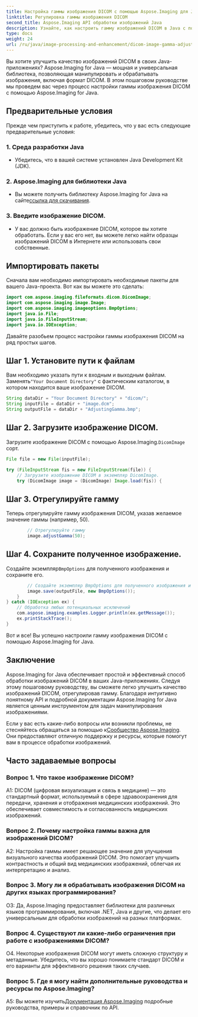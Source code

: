 ```yaml
---
title: Настройка гаммы изображения DICOM с помощью Aspose.Imaging для Java
linktitle: Регулировка гаммы изображения DICOM
second_title: Aspose.Imaging API обработки изображений Java
description: Узнайте, как настроить гамму изображений DICOM в Java с помощью Aspose.Imaging for Java. Улучшите качество медицинских изображений с помощью простых шагов.
type: docs
weight: 24
url: /ru/java/image-processing-and-enhancement/dicom-image-gamma-adjustment/
---
```

Вы хотите улучшить качество изображений DICOM в своих Java-приложениях? Aspose.Imaging for Java — мощная и универсальная библиотека, позволяющая манипулировать и обрабатывать изображения, включая формат DICOM. В этом пошаговом руководстве мы проведем вас через процесс настройки гаммы изображения DICOM с помощью Aspose.Imaging for Java. 

## Предварительные условия

Прежде чем приступить к работе, убедитесь, что у вас есть следующие предварительные условия:

### 1. Среда разработки Java
- Убедитесь, что в вашей системе установлен Java Development Kit (JDK).

### 2. Aspose.Imaging для библиотеки Java
-  Вы можете получить библиотеку Aspose.Imaging for Java на сайте[ссылка для скачивания](https://releases.aspose.com/imaging/java/).

### 3. Введите изображение DICOM.
- У вас должно быть изображение DICOM, которое вы хотите обработать. Если у вас его нет, вы можете легко найти образцы изображений DICOM в Интернете или использовать свои собственные.

## Импортировать пакеты

Сначала вам необходимо импортировать необходимые пакеты для вашего Java-проекта. Вот как вы можете это сделать:

```java
import com.aspose.imaging.fileformats.dicom.DicomImage;
import com.aspose.imaging.image.Image;
import com.aspose.imaging.imageoptions.BmpOptions;
import java.io.File;
import java.io.FileInputStream;
import java.io.IOException;
```

Давайте разобьем процесс настройки гаммы изображения DICOM на ряд простых шагов.

## Шаг 1. Установите пути к файлам

Вам необходимо указать пути к входным и выходным файлам. Заменять`"Your Document Directory"` с фактическим каталогом, в котором находится ваше изображение DICOM.

```java
String dataDir = "Your Document Directory" + "dicom/";
String inputFile = dataDir + "image.dcm";
String outputFile = dataDir + "AdjustingGamma.bmp";
```

## Шаг 2. Загрузите изображение DICOM.

 Загрузите изображение DICOM с помощью Aspose.Imaging.`DicomImage` сорт.

```java
File file = new File(inputFile);

try (FileInputStream fis = new FileInputStream(file)) {
    // Загрузите изображение DICOM в экземпляр DicomImage.
    try (DicomImage image = (DicomImage) Image.load(fis)) {
```

## Шаг 3. Отрегулируйте гамму

Теперь отрегулируйте гамму изображения DICOM, указав желаемое значение гаммы (например, 50).

```java
        // Отрегулируйте гамму
        image.adjustGamma(50);
```

## Шаг 4. Сохраните полученное изображение.

 Создайте экземпляр`BmpOptions` для полученного изображения и сохраните его.

```java
        // Создайте экземпляр BmpOptions для полученного изображения и сохраните полученное изображение.
        image.save(outputFile, new BmpOptions());
    }
} catch (IOException ex) {
    // Обработка любых потенциальных исключений
    com.aspose.imaging.examples.Logger.println(ex.getMessage());
    ex.printStackTrace();
}
```

Вот и все! Вы успешно настроили гамму изображения DICOM с помощью Aspose.Imaging for Java.

## Заключение

Aspose.Imaging for Java обеспечивает простой и эффективный способ обработки изображений DICOM в ваших Java-приложениях. Следуя этому пошаговому руководству, вы сможете легко улучшить качество изображений DICOM, отрегулировав гамму. Благодаря интуитивно понятному API и подробной документации Aspose.Imaging for Java является ценным инструментом для задач манипулирования изображениями.

 Если у вас есть какие-либо вопросы или возникли проблемы, не стесняйтесь обращаться за помощью к[Сообщество Aspose.Imaging](https://forum.aspose.com/). Они предоставляют отличную поддержку и ресурсы, которые помогут вам в процессе обработки изображений.

## Часто задаваемые вопросы

### Вопрос 1. Что такое изображение DICOM?

A1: DICOM (цифровая визуализация и связь в медицине) — это стандартный формат, используемый в сфере здравоохранения для передачи, хранения и отображения медицинских изображений. Это обеспечивает совместимость и согласованность медицинских изображений.

### Вопрос 2. Почему настройка гаммы важна для изображений DICOM?

A2: Настройка гаммы имеет решающее значение для улучшения визуального качества изображений DICOM. Это помогает улучшить контрастность и общий вид медицинских изображений, облегчая их интерпретацию и анализ.

### Вопрос 3. Могу ли я обрабатывать изображения DICOM на других языках программирования?

О3: Да, Aspose.Imaging предоставляет библиотеки для различных языков программирования, включая .NET, Java и другие, что делает его универсальным для обработки изображений на разных платформах.

### Вопрос 4. Существуют ли какие-либо ограничения при работе с изображениями DICOM?

О4. Некоторые изображения DICOM могут иметь сложную структуру и метаданные. Убедитесь, что вы хорошо понимаете стандарт DICOM и его варианты для эффективного решения таких случаев.

### Вопрос 5. Где я могу найти дополнительные руководства и ресурсы по Aspose.Imaging?

 A5: Вы можете изучить[Документация Aspose.Imaging](https://reference.aspose.com/imaging/java/) подробные руководства, примеры и справочник по API.